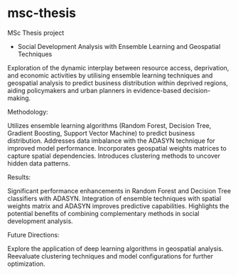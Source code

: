 # msc-thesis
MSc Thesis project

* Social Development Analysis with Ensemble Learning and Geospatial Techniques

Exploration of the dynamic interplay between resource access, deprivation, and economic activities by utilising ensemble learning techniques and geospatial analysis to predict business distribution within deprived regions, aiding policymakers and urban planners in evidence-based decision-making.

Methodology:

Utilizes ensemble learning algorithms (Random Forest, Decision Tree, Gradient Boosting, Support Vector Machine) to predict business distribution.
Addresses data imbalance with the ADASYN technique for improved model performance.
Incorporates geospatial weights matrices to capture spatial dependencies.
Introduces clustering methods to uncover hidden data patterns.

Results:

Significant performance enhancements in Random Forest and Decision Tree classifiers with ADASYN.
Integration of ensemble techniques with spatial weights matrix and ADASYN improves predictive capabilities.
Highlights the potential benefits of combining complementary methods in social development analysis.

Future Directions:

Explore the application of deep learning algorithms in geospatial analysis.
Reevaluate clustering techniques and model configurations for further optimization.
